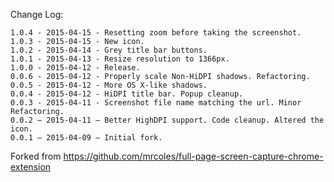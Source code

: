Change Log:

```
1.0.4 - 2015-04-15 - Resetting zoom before taking the screenshot.
1.0.3 - 2015-04-15 - New icon.
1.0.2 - 2015-04-14 - Grey title bar buttons.
1.0.1 - 2015-04-13 - Resize resolution to 1366px.
1.0.0 - 2015-04-12 - Release.
0.0.6 - 2015-04-12 - Properly scale Non-HiDPI shadows. Refactoring.
0.0.5 - 2015-04-12 - More OS X-like shadows.
0.0.4 - 2015-04-12 - HiDPI title bar. Popup cleanup.
0.0.3 - 2015-04-11 - Screenshot file name matching the url. Minor Refactoring.
0.0.2 — 2015-04-11 — Better HighDPI support. Code cleanup. Altered the icon.
0.0.1 — 2015-04-09 — Initial fork.
```

Forked from https://github.com/mrcoles/full-page-screen-capture-chrome-extension
